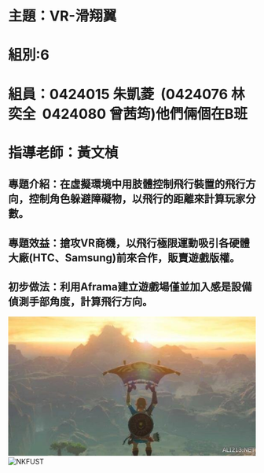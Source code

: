 # 主題：VR-滑翔翼
# 組別:6
# 組員：0424015 朱凱菱  (0424076 林奕全  0424080 曾茜筠)他們倆個在B班
# 指導老師：黃文楨

## 專題介紹：在虛擬環境中用肢體控制飛行裝置的飛行方向，控制角色躲避障礙物，以飛行的距離來計算玩家分數。
## 專題效益：搶攻VR商機，以飛行極限運動吸引各硬體大廠(HTC、Samsung)前來合作，販賣遊戲版權。
## 初步做法：利用Aframa建立遊戲場僅並加入感是設備偵測手部角度，計算飛行方向。

![NKFUST](1234.jpg)
![NKFUST](image1.jpg)
